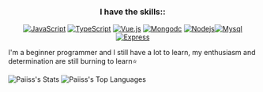 <div align="center">

### I have the skills::

[![JavaScript](https://img.shields.io/badge/JavaScript-F7DF1E?style=for-the-badge&logo=javascript&logoColor=black)](https://www.javascript.com/) [![TypeScript](https://img.shields.io/badge/TypeScript-007ACC?style=for-the-badge&logo=typescript&logoColor=white)](https://www.typescriptlang.org/) [![Vue.js](https://img.shields.io/badge/Vue.js-35495E?style=for-the-badge&logo=vue.js&logoColor=4FC08D)](https://v2.vuetifyjs.com/) [![Mongodc](https://img.shields.io/badge/MongoDB-4EA94B?style=for-the-badge&logo=mongodb&logoColor=white)](https://www.mongodb.com/) [![Nodejs](https://img.shields.io/badge/Node.js-43853D?style=for-the-badge&logo=node.js&logoColor=white)](https://nodejs.org/en/)[![Mysql](https://img.shields.io/badge/MySQL-00000F?style=for-the-badge&logo=mysql&logoColor=white)](https://www.mysql.com/) [![Express](https://img.shields.io/badge/Express.js-404D59?style=for-the-badge)](https://expressjs.com/)

</div>

I'm a beginner programmer and I still have a lot to learn, my enthusiasm and determination are still burning to learn:star:

![Paiiss's Stats](https://github-readme-stats.vercel.app/api?username=Paiiss&theme=vue-dark&show_icons=true&hide_border=true&count_private=true)
![Paiiss's Top Languages](https://github-readme-stats.vercel.app/api/top-langs/?username=Paiiss&theme=vue-dark&show_icons=true&hide_border=true&layout=compact)
